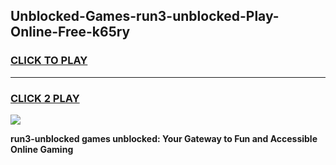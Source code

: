 
## Unblocked-Games-run3-unblocked-Play-Online-Free-k65ry
<h3>
<a href="https://premium76.site?title=run3-unblocked&ref=26A">CLICK TO PLAY</a></h3>
<hr>

<h3>
<a href="https://premium76.site?title=run3-unblocked&ref=26A">CLICK 2 PLAY</a>
  
</h3>

<a href="https://premium76.site?title=run3-unblocked&ref=26A"><img src="https://clearcache.store/games.png"></a>


**run3-unblocked games unblocked: Your Gateway to Fun and Accessible Online Gaming**
